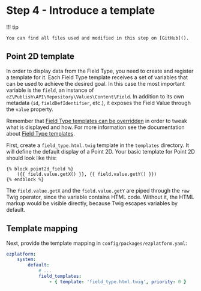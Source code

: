 # Step 4 - Introduce a template

!!! tip

    You can find all files used and modified in this step on [GitHub]().

## Point 2D template

In order to display data from the Field Type, you need to create and register a template for it.
Each Field Type template receives a set of variables that can be used to achieve the desired goal.
In this case the most important variable is the `field`, an instance of `eZ\Publish\API\Repository\Values\Content\Field`.
In addition to its own metadata (`id`, `fieldDefIdentifier`, etc.), it exposes the Field Value through the `value` property.

Remember that [Field Type templates can be overridden](../../guide/twig_functions_reference.md#override-a-field-template-block) in order to tweak what is displayed and how.
For more information see the documentation about [Field Type templates](../../api/field_type_form_and_template.md#content-view-templates).

First, create a `field_type.html.twig` template in the `templates` directory.
It will define the default display of a Point 2D.
Your basic template for Point 2D should look like this:

```html+twig
{% block point2d_field %}
    ({{ field.value.getX() }}, {{ field.value.getY() }})
{% endblock %}
```

The `field.value.getX` and  the `field.value.getY` are piped through the `raw` Twig operator, since the variable contains HTML code.
Without it, the HTML markup would be visible directly, because Twig escapes variables by default.

## Template mapping

Next, provide the template mapping in `config/packages/ezplatform.yaml`:

```yaml
ezplatform:
    system:
        default:
            # ...
            field_templates:
                - { template: 'field_type.html.twig', priority: 0 }
```
